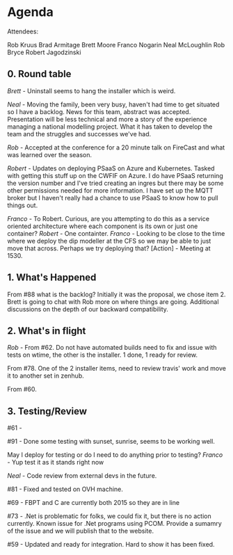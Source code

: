 # Agenda

Attendees:

Rob Kruus
Brad Armitage
Brett Moore
Franco Nogarin
Neal McLoughlin
Rob Bryce
Robert Jagodzinski

## 0. Round table

_Brett_ - Uninstall seems to hang the installer which is weird.

_Neal_ - Moving the family, been very busy, haven't had time to get situated so I have a backlog. News for this team, abstract was accepted. Presentation will be less technical and more a story of the experience managing a national modelling project. What it has taken to develop the team and the struggles and successes we've had. 

_Rob_ - Accepted at the conference for a 20 minute talk on FireCast and what was learned over the season.

_Robert_ - Updates on deploying PSaaS on Azure and Kubernetes. Tasked with getting this stuff up on the CWFIF on Azure. I do have PSaaS returning the version number and I've tried creating an ingres but there may be some other permissions needed for more information. I have set up the MQTT broker but I haven't really had a chance to use PSaaS to know how to pull things out.

_Franco_ - To Robert. Curious, are you attempting to do this as a service oriented architecture where each component is its own or just one container? 
_Robert_ - One containter. 
_Franco_ - Looking to be close to the time where we deploy the dip modeller at the CFS so we may be able to just move that across. Perhaps we try deploying that? 
[Action] - Meeting at 1530.

## 1. What's Happened

From #88 what is the backlog? Initially it was the proposal, we chose item 2. Brett is going to chat with Rob more on where things are going. Additional discussions on the depth of our backward compatibility.

## 2. What's in flight

_Rob_ - From #62. Do not have automated builds need to fix and issue with tests on wtime, the other is the installer. 1 done, 1 ready for review.

From #78. One of the 2 installer items, need to review travis' work and move it to another set in zenhub.

From #60. 


## 3. Testing/Review

#61 - 

#91 - Done some testing with sunset, sunrise, seems to be working well.

May I deploy for testing or do I need to do anything prior to testing? 
_Franco_ - Yup test it as it stands right now

_Neal_ - Code review from external devs in the future.

#81 - Fixed and tested on OVH machine. 

#69 - FBPT and C are currently both 2015 so they are in line

#73 - .Net is problematic for folks, we could fix it, but there is no action currently. Known issue for .Net programs using PCOM. Provide a sumamry of the issue and we will publish that to the website.

#59 - Updated and ready for integration. Hard to show it has been fixed.